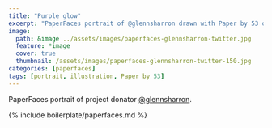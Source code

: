 ```yaml
---
title: "Purple glow"
excerpt: "PaperFaces portrait of @glennsharron drawn with Paper by 53 on an iPad."
image: 
  path: &image ../assets/images/paperfaces-glennsharron-twitter.jpg 
  feature: *image
  cover: true
  thumbnail: /assets/images/paperfaces-glennsharron-twitter-150.jpg
categories: [paperfaces]
tags: [portrait, illustration, Paper by 53]
---
```


PaperFaces portrait of project donator [@glennsharron](https://twitter.com/glennsharron).

{% include boilerplate/paperfaces.md %}
